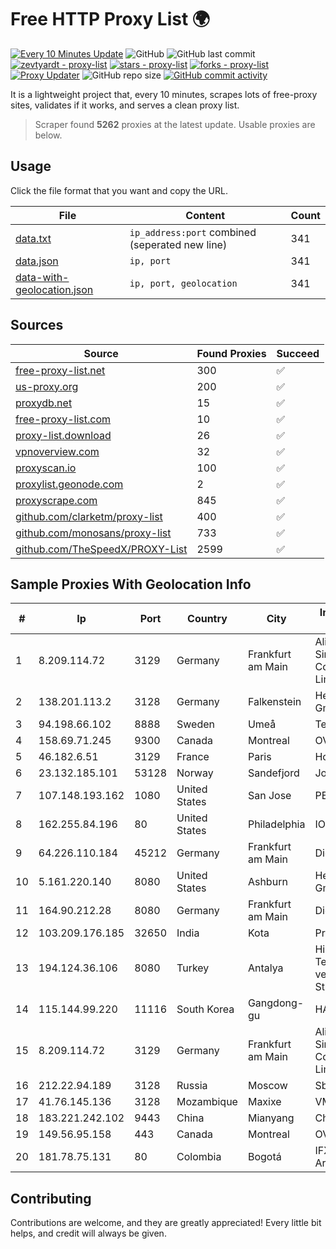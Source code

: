 
# Free HTTP Proxy List 🌍

[![Every 10 Minutes Update](https://github.com/mertguvencli/http-proxy-list/actions/workflows/main.yml/badge.svg?branch=main)](https://github.com/mertguvencli/http-proxy-list/actions/workflows/main.yml)
![GitHub](https://img.shields.io/github/license/mertguvencli/http-proxy-list)
![GitHub last commit](https://img.shields.io/github/last-commit/mertguvencli/http-proxy-list)
[![zevtyardt - proxy-list](https://img.shields.io/static/v1?label=zevtyardt&message=proxy-list&color=blue&logo=github)](https://github.com/zevtyardt/proxy-list "Go to GitHub repo")
[![stars - proxy-list](https://img.shields.io/github/stars/zevtyardt/proxy-list?style=social)](https://github.com/zevtyardt/proxy-list)
[![forks - proxy-list](https://img.shields.io/github/forks/zevtyardt/proxy-list?style=social)](https://github.com/zevtyardt/proxy-list)
[![Proxy Updater](https://github.com/zevtyardt/proxy-list/workflows/Proxy%20Updater/badge.svg)](https://github.com/zevtyardt/proxy-list/actions?query=workflow:"Proxy+Updater")
![GitHub repo size](https://img.shields.io/github/repo-size/zevtyardt/proxy-list)
[![GitHub commit activity](https://img.shields.io/github/commit-activity/m/zevtyardt/proxy-list?logo=commits)](https://github.com/zevtyardt/proxy-list/commits/main)

It is a lightweight project that, every 10 minutes, scrapes lots of free-proxy sites, validates if it works, and serves a clean proxy list.

> Scraper found **5262** proxies at the latest update. Usable proxies are below.

## Usage

Click the file format that you want and copy the URL.

|File|Content|Count|
|----|-------|-----|
|[data.txt](https://raw.githubusercontent.com/mertguvencli/http-proxy-list/main/proxy-list/data.txt)|`ip_address:port` combined (seperated new line)|341|
|[data.json](https://raw.githubusercontent.com/mertguvencli/http-proxy-list/main/proxy-list/data.json)|`ip, port`|341|
|[data-with-geolocation.json](https://raw.githubusercontent.com/mertguvencli/http-proxy-list/main/proxy-list/data-with-geolocation.json)|`ip, port, geolocation`|341|

## Sources

|Source|Found Proxies|Succeed|
|------|-------------|-------|
|[free-proxy-list.net](https://free-proxy-list.net)|300|✅|
|[us-proxy.org](https://www.us-proxy.org)|200|✅|
|[proxydb.net](http://proxydb.net)|15|✅|
|[free-proxy-list.com](https://free-proxy-list.com/?page=&port=&type%5B%5D=http&type%5B%5D=https&up_time=0&search=Search)|10|✅|
|[proxy-list.download](https://www.proxy-list.download/HTTP)|26|✅|
|[vpnoverview.com](https://vpnoverview.com/privacy/anonymous-browsing/free-proxy-servers)|32|✅|
|[proxyscan.io](https://www.proxyscan.io)|100|✅|
|[proxylist.geonode.com](https://proxylist.geonode.com/api/proxy-list?limit=300&page=1&sort_by=lastChecked&sort_type=desc&protocols=http,https)|2|✅|
|[proxyscrape.com](https://api.proxyscrape.com/v2/?request=displayproxies&protocol=http&timeout=10000&country=all&ssl=all&anonymity=all)|845|✅|
|[github.com/clarketm/proxy-list](https://raw.githubusercontent.com/clarketm/proxy-list/master/proxy-list-raw.txt)|400|✅|
|[github.com/monosans/proxy-list](https://raw.githubusercontent.com/monosans/proxy-list/main/proxies/http.txt)|733|✅|
|[github.com/TheSpeedX/PROXY-List](https://raw.githubusercontent.com/TheSpeedX/PROXY-List/master/http.txt)|2599|✅|


## Sample Proxies With Geolocation Info

|#|Ip|Port|Country|City|Internet Service Provider|
|-|--|----|-------|----|-------------------------|
|1|8.209.114.72|3129|Germany|Frankfurt am Main|Alibaba.com Singapore E-Commerce Private Limited|
|2|138.201.113.2|3128|Germany|Falkenstein|Hetzner Online GmbH|
|3|94.198.66.102|8888|Sweden|Umeå|Telecom3|
|4|158.69.71.245|9300|Canada|Montreal|OVH SAS|
|5|46.182.6.51|3129|France|Paris|Hosteur SAS|
|6|23.132.185.101|53128|Norway|Sandefjord|Joseph Farnell|
|7|107.148.193.162|1080|United States|San Jose|PEG TECH INC|
|8|162.255.84.196|80|United States|Philadelphia|IONOS SE|
|9|64.226.110.184|45212|Germany|Frankfurt am Main|DigitalOcean, LLC|
|10|5.161.220.140|8080|United States|Ashburn|Hetzner Online GmbH|
|11|164.90.212.28|8080|Germany|Frankfurt am Main|DigitalOcean, LLC|
|12|103.209.176.185|32650|India|Kota|Priya Agency|
|13|194.124.36.106|8080|Turkey|Antalya|High Speed Telekomunikasyon ve Hab. Hiz. Ltd. Sti.|
|14|115.144.99.220|11116|South Korea|Gangdong-gu|HAIonNet|
|15|8.209.114.72|3129|Germany|Frankfurt am Main|Alibaba.com Singapore E-Commerce Private Limited|
|16|212.22.94.189|3128|Russia|Moscow|Sbcloud LLC|
|17|41.76.145.136|3128|Mozambique|Maxixe|VM  S.A|
|18|183.221.242.102|9443|China|Mianyang|China Mobile|
|19|149.56.95.158|443|Canada|Montreal|OVH Hosting|
|20|181.78.75.131|80|Colombia|Bogotá|IFX Networks Argentina S.R.L|



## Contributing

Contributions are welcome, and they are greatly appreciated! Every
little bit helps, and credit will always be given.

